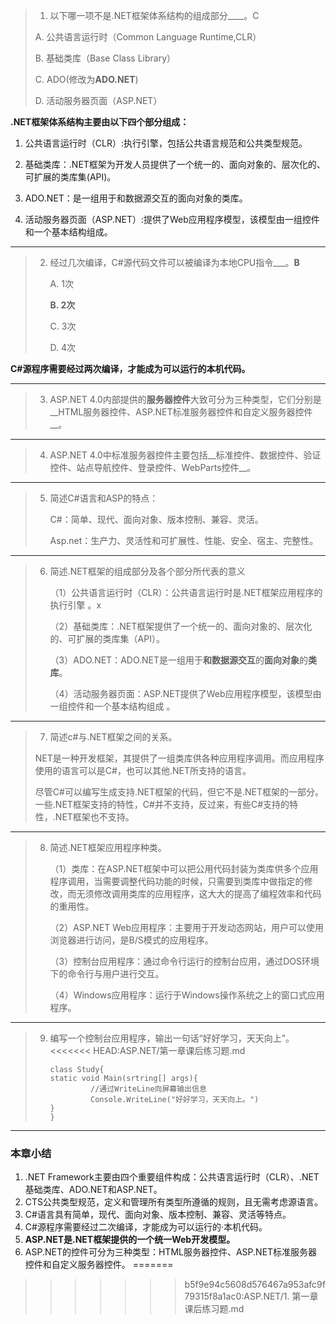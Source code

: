 >1. 以下哪一项不是.NET框架体系结构的组成部分____。C
>
>A. 公共语言运行时（Common Language Runtime,CLR）
>
>B. 基础类库（Base Class Library）
>
>C. ADO(修改为**ADO.NET**)
>
>D. 活动服务器页面（ASP.NET）

__.NET框架体系结构主要由以下四个部分组成：__

1. 公共语言运行时（CLR）:执行引擎，包括公共语言规范和公共类型规范。

2. 基础类库：.NET框架为开发人员提供了一个统一的、面向对象的、层次化的、可扩展的类库集(API)。

3. ADO.NET：是一组用于和数据源交互的面向对象的类库。

4. 活动服务器页面（ASP.NET）:提供了Web应用程序模型，该模型由一组控件和一个基本结构组成。

***

> 2. 经过几次编译，C#源代码文件可以被编译为本地CPU指令___。**B**
>
>    A. 1次
>
>    **B. 2次**
>
>    C. 3次
>
>    D. 4次

__C#源程序需要经过两次编译，才能成为可以运行的本机代码。__
***
> 3. ASP.NET 4.0内部提供的**服务器控件**大致可分为三种类型，它们分别是__HTML服务器控件、ASP.NET标准服务器控件和自定义服务器控件__。
***
> 4. ASP.NET 4.0中标准服务器控件主要包括__标准控件、数据控件、验证控件、站点导航控件、登录控件、WebParts控件__。
***
> 5. 简述C#语言和ASP的特点：
>
>    C#：简单、现代、面向对象、版本控制、兼容、灵活。
>
>    Asp.net：生产力、灵活性和可扩展性、性能、安全、宿主、完整性。
***
> 6. 简述.NET框架的组成部分及各个部分所代表的意义
>
>    （1）公共语言运行时（CLR）：公共语言运行时是.NET框架应用程序的执行引擎 。x
>
>    （2）基础类库：.NET框架提供了一个统一的、面向对象的、层次化的、可扩展的类库集（API）。
>
>    （3）ADO.NET：ADO.NET是一组用于**和数据源交互**的**面向对象**的**类库**。 
>
>    （4）活动服务器页面：ASP.NET提供了Web应用程序模型，该模型由一组控件和一个基本结构组成 。
***
> 7. 简述c#与.NET框架之间的关系。
>
> ​       NET是一种开发框架，其提供了一组类库供各种应用程序调用。而应用程序使用的语言可以是C#，也可以其他.NET所支持的语言。
>
> ​       尽管C#可以编写生成支持.NET框架的代码，但它不是.NET框架的一部分。一些.NET框架支持的特性，C#并不支持，反过来，有些C#支持的特性，.NET框架也不支持。
***
> 8. 简述.NET框架应用程序种类。
>
>    （1）类库：在ASP.NET框架中可以把公用代码封装为类库供多个应用程序调用，当需要调整代码功能的时候，只需要到类库中做指定的修改，而无须修改调用类库的应用程序，这大大的提高了编程效率和代码的重用性。
>
>    （2）ASP.NET Web应用程序：主要用于开发动态网站，用户可以使用浏览器进行访问，是B/S模式的应用程序。  
>
>    （3）控制台应用程序：通过命令行运行的控制台应用，通过DOS环境下的命令行与用户进行交互。 
>
>    （4）Windows应用程序：运行于Windows操作系统之上的窗口式应用程序。
***
> 9. 编写一个控制台应用程序，输出一句话“好好学习，天天向上”。
<<<<<<< HEAD:ASP.NET/第一章课后练习题.md
>
>    ```
>    class Study{
>    static void Main(srtring[] args){
>             //通过WriteLine向屏幕输出信息
>             Console.WriteLine("好好学习，天天向上。")
>    }
>    }
>    ```

***

### 本章小结

1. .NET Framework主要由四个重要组件构成：公共语言运行时（CLR）、.NET基础类库、ADO.NET和ASP.NET。
2. CTS公共类型规范，定义和管理所有类型所遵循的规则，且无需考虑源语言。
3. C#语言具有简单，现代、面向对象、版本控制、兼容、灵活等特点。
4. C#源程序需要经过二次编译，才能成为可以运行的·本机代码。
5. __ASP.NET是.NET框架提供的一个统一Web开发模型。__
6.  ASP.NET的控件可分为三种类型：HTML服务器控件、ASP.NET标准服务器控件和自定义服务器控件。
=======

>>>>>>> b5f9e94c5608d576467a953afc9f79315f8a1ac0:ASP.NET/1. 第一章课后练习题.md
